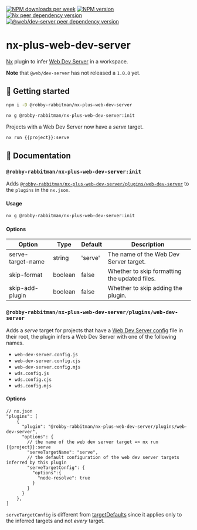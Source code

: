 [![NPM downloads per week](https://img.shields.io/npm/dw/%40robby-rabbitman%2Fnx-plus-web-dev-server?logo=npm)](https://www.npmjs.com/package/@robby-rabbitman/nx-plus-web-dev-server)
[![NPM version](https://img.shields.io/npm/v/%40robby-rabbitman%2Fnx-plus-web-dev-server?logo=npm)](https://www.npmjs.com/package/@robby-rabbitman/nx-plus-web-dev-server)
[![Nx peer dependency version](https://img.shields.io/npm/dependency-version/%40robby-rabbitman%2Fnx-plus-web-dev-server/peer/%40nx%2Fdevkit?logo=nx&label=nx)](https://nx.dev)
[![@web/dev-server peer dependency version](https://img.shields.io/npm/dependency-version/%40robby-rabbitman%2Fnx-plus-web-dev-server/peer/%40web%2Fdev-server?label=%40web%2Fdev-server)](https://modern-web.dev/docs/dev-server/overview)

# nx-plus-web-dev-server

[Nx](https://nx.dev) plugin to infer [Web Dev Server](https://modern-web.dev/docs/dev-server/overview) in a workspace.

**Note** that `@web/dev-server` has not released a `1.0.0` yet.

## 🚀 Getting started

```sh
npm i -D @robby-rabbitman/nx-plus-web-dev-server
```

```sh
nx g @robby-rabbitman/nx-plus-web-dev-server:init
```

Projects with a Web Dev Server now have a _serve_ target.

```sh
nx run {{project}}:serve
```

## 📖 Documentation

### `@robby-rabbitman/nx-plus-web-dev-server:init`

Adds [`@robby-rabbitman/nx-plus-web-dev-server/plugins/web-dev-server`](#robby-rabbitmannx-plus-web-dev-serverplugin) to the `plugins` in the `nx.json`.

#### Usage

```sh
nx g @robby-rabbitman/nx-plus-web-dev-server:init
```

#### Options

| Option            | Type    | Default | Description                                   |
| ----------------- | ------- | ------- | --------------------------------------------- |
| serve-target-name | string  | 'serve' | The name of the Web Dev Server target.        |
| skip-format       | boolean | false   | Whether to skip formatting the updated files. |
| skip-add-plugin   | boolean | false   | Whether to skip adding the plugin.            |

### `@robby-rabbitman/nx-plus-web-dev-server/plugins/web-dev-server`

Adds a _serve_ target for projects that have a [Web Dev Server config](https://modern-web.dev/docs/dev-server/cli-and-configuration/#configuration-file) file in their root, the plugin infers a Web Dev Server with one of the following names.

- `web-dev-server.config.js`
- `web-dev-server.config.cjs`
- `web-dev-server.config.mjs`
- `wds.config.js`
- `wds.config.cjs`
- `wds.config.mjs`

#### Options

```json5
// nx.json
"plugins": [
    {
      "plugin": "@robby-rabbitman/nx-plus-web-dev-server/plugins/web-dev-server",
      "options": {
        // the name of the web dev server target => nx run {{project}}:serve
        "serveTargetName": "serve",
        // the default configuration of the web dev server targets inferred by this plugin
        "serveTargetConfig": {
          "options":{
            "node-resolve": true
          }
        }
      }
    },
]
```

`serveTargetConfig` is different from [targetDefaults](https://nx.dev/reference/nx-json#target-defaults) since it applies only to the inferred targets and not _every_ target.
